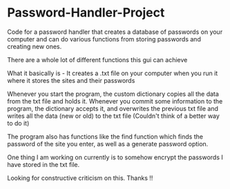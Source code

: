 # Password-Handler-Project
Code for a password handler that creates a database of passwords on your computer and can do various functions from storing passwords and creating new ones.

There are a whole lot of different functions this gui can achieve

What it basically is - 
It creates a .txt file on your computer when you run it where it stores the sites and their passwords

Whenever you start the program, the custom dictionary copies all the data from the txt file and holds it.
Whenever you commit some information to the program, the dictionary accepts it, and overwrites the previous txt file and writes all the data (new or old) to the txt file (Couldn't think of a better way to do it)

The program also has functions like the find function which finds the password of the site you enter, as well as a generate password option.

One thing I am working on currently is to somehow encrypt the passwords I have stored in the txt file.

Looking for constructive criticism on this. Thanks !!
